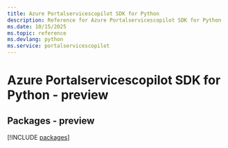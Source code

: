 ```yaml
---
title: Azure Portalservicescopilot SDK for Python
description: Reference for Azure Portalservicescopilot SDK for Python
ms.date: 10/15/2025
ms.topic: reference
ms.devlang: python
ms.service: portalservicescopilot
---
```

# Azure Portalservicescopilot SDK for Python - preview
## Packages - preview
[!INCLUDE [packages](portalservicescopilot-index.md)]